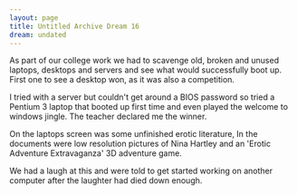 ```yaml
---
layout: page
title: Untitled Archive Dream 16
dream: undated
---
```


As part of our college work we had to scavenge old, broken and unused laptops, desktops and servers and see what would successfully boot up. First one to see a desktop won, as it was also a competition.

I tried with a server but couldn't get around a BIOS password so tried a Pentium 3 laptop that booted up first time and even played the welcome to windows jingle. The teacher declared me the winner.

On the laptops screen was some unfinished erotic literature, In the documents were low resolution pictures of Nina Hartley and an 'Erotic Adventure Extravaganza' 3D adventure game.

We had a laugh at this and were told to get started working on another computer after the laughter had died down enough.